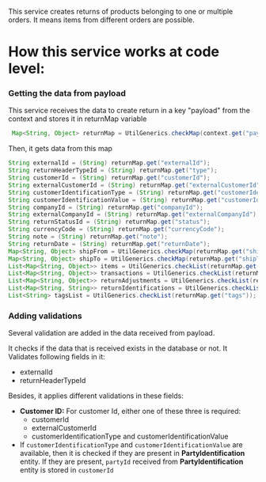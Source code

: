 This service creates returns of products belonging to one or multiple orders. It means items from different orders are possible.

# How this service works at code level:

### Getting the data from payload

This service receives the data to create return in a key "payload" from the context and stores it in returnMap variable

```java
 Map<String, Object> returnMap = UtilGenerics.checkMap(context.get("payLoad"));
```

Then, it gets data from this map

```java
String externalId = (String) returnMap.get("externalId");
String returnHeaderTypeId = (String) returnMap.get("type");
String customerId = (String) returnMap.get("customerId");
String externalCustomerId = (String) returnMap.get("externalCustomerId");
String customerIdentificationType = (String) returnMap.get("customerIdentificationType");
String customerIdentificationValue = (String) returnMap.get("customerIdentificationValue");
String companyId = (String) returnMap.get("companyId");
String externalCompanyId = (String) returnMap.get("externalCompanyId");
String returnStatusId = (String) returnMap.get("status");
String currencyCode = (String) returnMap.get("currencyCode");
String note = (String) returnMap.get("note");
String returnDate = (String) returnMap.get("returnDate");
Map<String, Object> shipFrom = UtilGenerics.checkMap(returnMap.get("shipFrom"));
Map<String, Object> shipTo = UtilGenerics.checkMap(returnMap.get("shipTo"));
List<Map<String, Object>> items = UtilGenerics.checkList(returnMap.get("items"));
List<Map<String, Object>> transactions = UtilGenerics.checkList(returnMap.get("returnPaymentPref"));
List<Map<String, Object>> returnAdjustments = UtilGenerics.checkList(returnMap.get("returnAdjustment"));
List<Map<String, String>> returnIdentifications = UtilGenerics.checkList(returnMap.get("returnIdentifications"));
List<String> tagsList = UtilGenerics.checkList(returnMap.get("tags"));
```

### Adding validations

Several validation are added in the data received from payload.

It checks if the data that is received exists in the database or not. It Validates following fields in it:

- externalId
- returnHeaderTypeId


Besides, it applies different validations in these fields:

- **Customer ID:** For customer Id, either one of these three is required:
  - customerId
  - externalCustomerId
  - customerIdentificationType and customerIdentificationValue
- If `customerIdentificationType` and `customerIdentificationValue` are available, then it is checked if they are present in **PartyIdentification** entity. If they are present, `partyId` received from **PartyIdentification** entity is stored in `customerId` 
 
